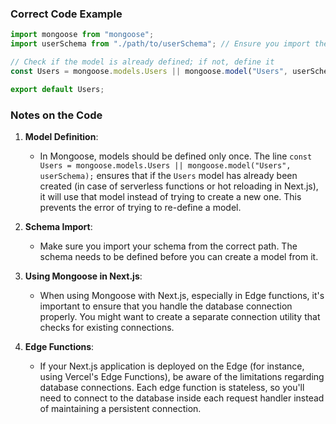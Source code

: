 ### Correct Code Example

```javascript
import mongoose from "mongoose";
import userSchema from "./path/to/userSchema"; // Ensure you import the user schema correctly

// Check if the model is already defined; if not, define it
const Users = mongoose.models.Users || mongoose.model("Users", userSchema);

export default Users;
```

### Notes on the Code

1. **Model Definition**:

   - In Mongoose, models should be defined only once. The line `const Users = mongoose.models.Users || mongoose.model("Users", userSchema);` ensures that if the `Users` model has already been created (in case of serverless functions or hot reloading in Next.js), it will use that model instead of trying to create a new one. This prevents the error of trying to re-define a model.

2. **Schema Import**:

   - Make sure you import your schema from the correct path. The schema needs to be defined before you can create a model from it.

3. **Using Mongoose in Next.js**:

   - When using Mongoose with Next.js, especially in Edge functions, it's important to ensure that you handle the database connection properly. You might want to create a separate connection utility that checks for existing connections.

4. **Edge Functions**:
   - If your Next.js application is deployed on the Edge (for instance, using Vercel's Edge Functions), be aware of the limitations regarding database connections. Each edge function is stateless, so you'll need to connect to the database inside each request handler instead of maintaining a persistent connection.



 